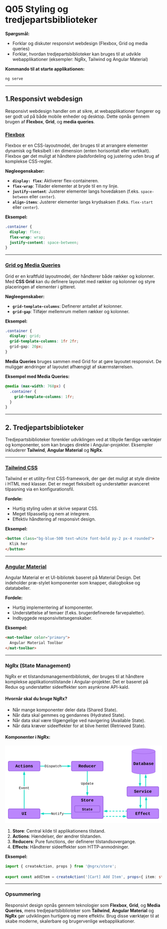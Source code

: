 
# Q05 Styling og tredjepartsbiblioteker

**Spørgsmål:**

- Forklar og diskuter responsivt webdesign (Flexbox, Grid og media queries)
- Forklar, hvordan tredjepartsbiblioteker kan bruges til at udvikle webapplikationer (eksempler: NgRx, Tailwind og Angular Material)

**Kommando til at starte applikationen:**
```bash
ng serve
```

---

## 1.Responsivt webdesign

Responsivt webdesign handler om at sikre, at webapplikationer fungerer og ser godt ud på både mobile enheder og desktop. Dette opnås gennem brugen af **Flexbox**, **Grid**, og **media queries**.

### [Flexbox](./src/styles.scss)

Flexbox er en CSS-layoutmodel, der bruges til at arrangere elementer dynamisk og fleksibelt i én dimension (enten horisontalt eller vertikalt). Flexbox gør det muligt at håndtere pladsfordeling og justering uden brug af komplekse CSS-regler.

**Nøgleegenskaber:**
- **`display: flex`**: Aktiverer flex-containeren.
- **`flex-wrap`**: Tillader elementer at bryde til en ny linje.
- **`justify-content`**: Justerer elementer langs hovedaksen (f.eks. `space-between` eller `center`).
- **`align-items`**: Justerer elementer langs krydsaksen (f.eks. `flex-start` eller `center`).

**Eksempel:**
```css
.container {
  display: flex;
  flex-wrap: wrap;
  justify-content: space-between;
}
```

---

### [Grid og Media Queries](./src/app/grid/grid.component.scss)

Grid er en kraftfuld layoutmodel, der håndterer både rækker og kolonner. Med **CSS Grid** kan du definere layoutet med rækker og kolonner og styre placeringen af elementer i gitteret.

**Nøgleegenskaber:**
- **`grid-template-columns`**: Definerer antallet af kolonner.
- **`grid-gap`**: Tilføjer mellemrum mellem rækker og kolonner.

**Eksempel:**
```css
.container {
  display: grid;
  grid-template-columns: 1fr 2fr;
  grid-gap: 20px;
}
```

**Media Queries** bruges sammen med Grid for at gøre layoutet responsivt. De muliggør ændringer af layoutet afhængigt af skærmstørrelsen.

**Eksempel med Media Queries:**
```css
@media (max-width: 768px) {
  .container {
    grid-template-columns: 1fr;
  }
}
```

---

## 2. Tredjepartsbiblioteker

Tredjepartsbiblioteker forenkler udviklingen ved at tilbyde færdige værktøjer og komponenter, som kan bruges direkte i Angular-projekter. Eksempler inkluderer **Tailwind**, **Angular Material** og **NgRx**.

---

### **[Tailwind CSS](./src/app/tailwind/tailwind.component.html)**

Tailwind er et utility-first CSS-framework, der gør det muligt at style direkte i HTML med klasser. Det er meget fleksibelt og understøtter avanceret tilpasning via en konfigurationsfil.

**Fordele:**
- Hurtig styling uden at skrive separat CSS.
- Meget tilpasselig og nem at integrere.
- Effektiv håndtering af responsivt design.

**Eksempel:**
```html
<button class="bg-blue-500 text-white font-bold py-2 px-4 rounded">
  Klik her
</button>
```

---

### **[Angular Material](./src/app/material/material.component.html)**

Angular Material er et UI-bibliotek baseret på Material Design. Det indeholder præ-stylet komponenter som knapper, dialogbokse og datatabeller.

**Fordele:**
- Hurtig implementering af komponenter.
- Understøttelse af temaer (f.eks. brugerdefinerede farvepaletter).
- Indbyggede responsivitetsegenskaber.

**Eksempel:**
```html
<mat-toolbar color="primary">
  Angular Material Toolbar
</mat-toolbar>
```

---

### **NgRx (State Management)**

NgRx er et tilstandsmanagementbibliotek, der bruges til at håndtere komplekse applikationstilstande i Angular-projekter. Det er baseret på Redux og understøtter sideeffekter som asynkrone API-kald.


#### Hvornår skal du bruge NgRx?
- Når mange komponenter deler data (Shared State).
- Når data skal gemmes og gendannes (Hydrated State).
- Når data skal være tilgængelige ved navigering (Available State).
- Når data kræver sideeffekter for at blive hentet (Retrieved State).

#### Komponenter i NgRx:
![NgRx](./images/ngrx.svg)
1. **Store**: Central kilde til applikationens tilstand.
2. **Actions**: Hændelser, der ændrer tilstanden.
3. **Reducers**: Pure functions, der definerer tilstandsovergange.
4. **Effects**: Håndterer sideeffekter som HTTP-anmodninger.

**Eksempel:**
```typescript
import { createAction, props } from '@ngrx/store';

export const addItem = createAction('[Cart] Add Item', props<{ item: string }>());
```

---

### Opsummering
Responsivt design opnås gennem teknologier som **Flexbox**, **Grid**, og **Media Queries**, mens tredjepartsbiblioteker som **Tailwind**, **Angular Material** og **NgRx** gør udviklingen hurtigere og mere effektiv. Brug disse værktøjer til at skabe moderne, skalerbare og brugervenlige webapplikationer.

